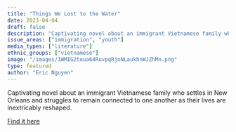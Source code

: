 ```yaml
---
title: "Things We Lost to the Water"
date: 2023-04-04
draft: false
description: "Captivating novel about an immigrant Vietnamese family who settles in New Orleans and struggles to remain connected to one another as their lives are inextricably reshaped."
issue_areas: ["immigration", "youth"]
media_types: ["literature"]
ethnic_groups: ["vietnamese"]
image: "/images/1WMIG2toua64RuvpqRjnNLaukhnWJZhMn.png"
type: featured
author: "Eric Nguyen"
---
```


Captivating novel about an immigrant Vietnamese family who settles in New Orleans and struggles to remain connected to one another as their lives are inextricably reshaped.

[Find it here](https://www.ericpnguyen.com/)
